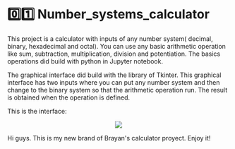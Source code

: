 # 0️⃣1️⃣ Number_systems_calculator
This project is a calculator with inputs of any number system( decimal, binary, hexadecimal and octal). You can use any basic arithmetic operation like sum, subtraction, multiplication, division and potentiation. The basics operations did build with python in Jupyter notebook.

The graphical interface did build with the library of Tkinter. This graphical interface has two inputs where you can put any number system and then change to the binary system so that the arithmetic operation run. The result is obtained when the operation is defined.

This is the interface:

<p align="center">
  <img src="https://user-images.githubusercontent.com/77762190/114494894-bfefa580-9be2-11eb-8333-d5b85b4bf8a9.png" />
</p>

Hi guys. This is my new brand of Brayan's calculator proyect. Enjoy it!
